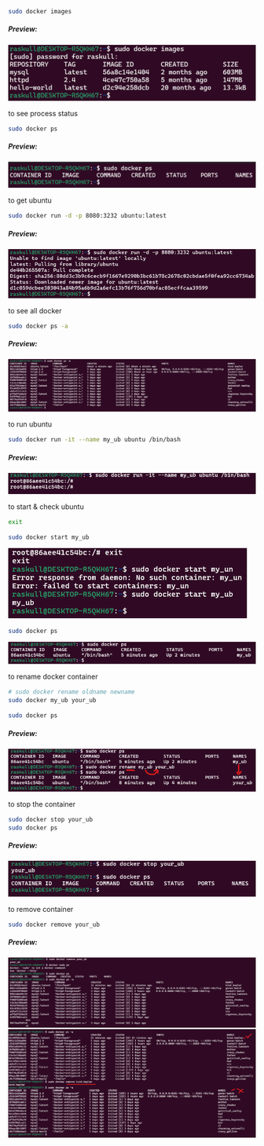 ```bash
sudo docker images
```  
##### Preview:  
![](../Z_Photos/078.png)  

to see process status  
```bash
sudo docker ps
```  
##### Preview:  
![](../Z_Photos/079.png)  

to get ubuntu  
```bash
sudo docker run -d -p 8080:3232 ubuntu:latest
```  
##### Preview:  
![](../Z_Photos/080.png)  

to see all docker  
```bash
sudo docker ps -a
```  
##### Preview:  
![](../Z_Photos/081.png)  

to run ubuntu  
```bash
sudo docker run -it --name my_ub ubuntu /bin/bash
```  
##### Preview:  
![](../Z_Photos/082.png)  

to start & check ubuntu  
```bash
exit
```  
```bash
sudo docker start my_ub
```  
![](../Z_Photos/083.png)  
```bash
sudo docker ps
```  
![](../Z_Photos/084.png)  


to rename docker container  
```bash
# sudo docker rename oldname newname
sudo docker my_ub your_ub
```  
```bash
sudo docker ps
```  
##### Preview:  
![](../Z_Photos/085.png)  

to stop the container  
```bash
sudo docker stop your_ub
sudo docker ps
```  
##### Preview:  
![](../Z_Photos/086.png)  

to remove container  
```bash
sudo docker remove your_ub
```  
##### Preview:  
![](../Z_Photos/087.png)  
![](../Z_Photos/088.png)  